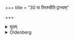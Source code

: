 +++
title = "30 या तिरश्चीति द्वाभ्याम्"

+++

<details><summary>मूलम्</summary>

या तिरश्चीति द्वाभ्याम् ३०
</details>

<details><summary>Oldenberg</summary>

29. With the two verses, 'She who athwart' (MB. I, 5, 6 seq.).
</details>

